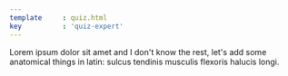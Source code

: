 ```yaml
---
template     : quiz.html
key          : 'quiz-expert'
---
```


Lorem ipsum dolor sit amet and I don't know the rest, let's add some anatomical things in latin: sulcus tendinis musculis flexoris halucis longi.
